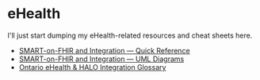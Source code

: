# eHealth

I'll just start dumping my eHealth-related resources and cheat sheets here.

- [SMART-on-FHIR and Integration — Quick Reference](quick_ref.md)
- [SMART-on-FHIR and Integration — UML Diagrams](smart-fhir.md)
- [Ontario eHealth & HALO Integration Glossary](gloss_ontario_halo.md)
